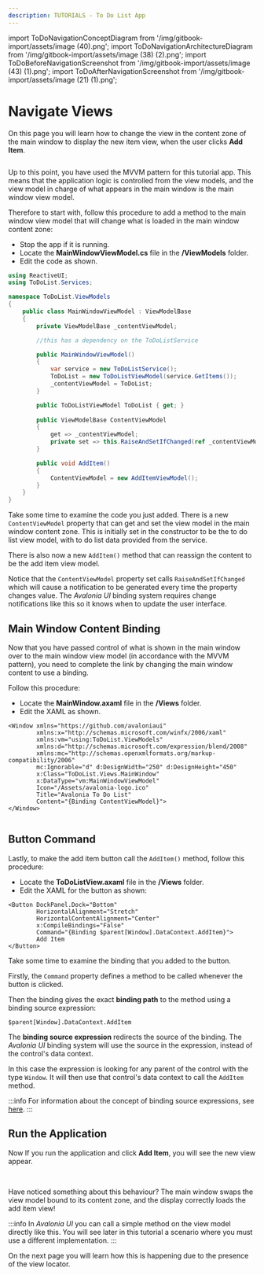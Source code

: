 ```yaml
---
description: TUTORIALS - To Do List App
---
```


import ToDoNavigationConceptDiagram from '/img/gitbook-import/assets/image (40).png';
import ToDoNavigationArchitectureDiagram from '/img/gitbook-import/assets/image (38) (2).png';
import ToDoBeforeNavigationScreenshot from '/img/gitbook-import/assets/image (43) (1).png';
import ToDoAfterNavigationScreenshot from '/img/gitbook-import/assets/image (21) (1).png';

# Navigate Views

On this page you will learn how to change the view in the content zone of the main window to display the new item view, when the user clicks **Add Item**.

<img className="center" src={ToDoNavigationConceptDiagram} alt="" />

Up to this point, you have used the MVVM pattern for this tutorial app. This means that the application logic is controlled from the view models, and the view model in charge of what appears in the main window is the main window view model.

Therefore to start with, follow this procedure to add a method to the main window view model that will change what is loaded in the main window content zone:

- Stop the app if it is running.
- Locate the **MainWindowViewModel.cs** file in the **/ViewModels** folder.
- Edit the code as shown.

```csharp
using ReactiveUI;
using ToDoList.Services;

namespace ToDoList.ViewModels
{
    public class MainWindowViewModel : ViewModelBase
    {
        private ViewModelBase _contentViewModel;

        //this has a dependency on the ToDoListService

        public MainWindowViewModel()
        {
            var service = new ToDoListService();
            ToDoList = new ToDoListViewModel(service.GetItems());
            _contentViewModel = ToDoList;
        }

        public ToDoListViewModel ToDoList { get; }
        
        public ViewModelBase ContentViewModel
        {
            get => _contentViewModel;
            private set => this.RaiseAndSetIfChanged(ref _contentViewModel, value);
        }

        public void AddItem()
        {
            ContentViewModel = new AddItemViewModel();
        }
    }
}
```

Take some time to examine the code you just added. There is a new `ContentViewModel` property that can get and set the view model in the main window content zone. This is initially set in the constructor to be the to do list view model, with to do list data provided from the service.

There is also now a new `AddItem()` method that can reassign the content to be the add item view model.

Notice that the `ContentViewModel` property set calls `RaiseAndSetIfChanged` which will cause a notification to be generated every time the property changes value. The _Avalonia UI_ binding system requires change notifications like this so it knows when to update the user interface.

## Main Window Content Binding

Now that you have passed control of what is shown in the main window over to the main window view model (in accordance with the MVVM pattern), you need to complete the link by changing the main window content to use a binding.

Follow this procedure:

- Locate the **MainWindow.axaml** file in the **/Views** folder.
- Edit the XAML as shown.

```markup
<Window xmlns="https://github.com/avaloniaui"
        xmlns:x="http://schemas.microsoft.com/winfx/2006/xaml"
        xmlns:vm="using:ToDoList.ViewModels"
        xmlns:d="http://schemas.microsoft.com/expression/blend/2008"
        xmlns:mc="http://schemas.openxmlformats.org/markup-compatibility/2006"
        mc:Ignorable="d" d:DesignWidth="250" d:DesignHeight="450"
        x:Class="ToDoList.Views.MainWindow"
        x:DataType="vm:MainWindowViewModel"
        Icon="/Assets/avalonia-logo.ico"
        Title="Avalonia To Do List"
        Content="{Binding ContentViewModel}">
</Window>
```

<img className="center" src={ToDoNavigationArchitectureDiagram} alt="" />

## Button Command

Lastly, to make the add item button call the `AddItem()` method, follow this procedure:

* Locate the **ToDoListView.axaml** file in the **/Views** folder.
* Edit the XAML for the button as shown:

```markup
<Button DockPanel.Dock="Bottom"
        HorizontalAlignment="Stretch"
        HorizontalContentAlignment="Center"
        x:CompileBindings="False"
        Command="{Binding $parent[Window].DataContext.AddItem}">
        Add Item
</Button>
```

Take some time to examine the binding that you added to the button.

Firstly, the `Command` property defines a method to be called whenever the button is clicked.

Then the binding gives the exact **binding path** to the method using a binding source expression:

```
$parent[Window].DataContext.AddItem
```

The **binding source expression** redirects the source of the binding. The _Avalonia UI_ binding system will use the source in the expression, instead of the control's data context.

In this case the expression is looking for any parent of the control with the type `Window`. It will then use that control's data context to call the `AddItem` method.

:::info
For information about the concept of binding source expressions, see [here](../../basics/data/data-binding/data-binding-syntax).
:::

## Run the Application

Now If you run the application and click **Add Item**, you will see the new view appear.

<img className="center" src={ToDoBeforeNavigationScreenshot} alt="" />

<img className="center" src={ToDoAfterNavigationScreenshot} alt="" />

Have noticed something about this behaviour? The main window swaps the view model bound to its content zone, and the display correctly loads the add item view!

:::info
In _Avalonia UI_ you can call a simple method on the view model directly like this. You will see later in this tutorial a scenario where you must use a different implementation.
:::

On the next page you will learn how this is happening due to the presence of the view locator.
